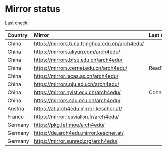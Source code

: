 <script src="./time.js"></script>
# Mirror status
Last check: <script type="text/javascript">localize(1748179783.6193528);</script>

|Country|Mirror|Last update|
|:------|:-----|:----------|
|China|https://mirrors.tuna.tsinghua.edu.cn/arch4edu/|<script type="text/javascript">localize(1748155378);</script>|
|China|https://mirrors.aliyun.com/arch4edu/|<script type="text/javascript">localize(1748155378);</script>|
|China|https://mirrors.bfsu.edu.cn/arch4edu/|<script type="text/javascript">localize(1748112129);</script>|
|China|https://mirrors.cernet.edu.cn/arch4edu/|ReadTimeout|
|China|https://mirror.iscas.ac.cn/arch4edu/|<script type="text/javascript">localize(1748155378);</script>|
|China|https://mirrors.nju.edu.cn/arch4edu/|<script type="text/javascript">localize(1748069055);</script>|
|China|https://mirror.nyist.edu.cn/arch4edu/|ConnectionError|
|China|https://mirrors.sau.edu.cn/arch4edu/|<script type="text/javascript">localize(1731653531);</script>|
|Austria|https://at.arch4edu.mirror.kescher.at/|<script type="text/javascript">localize(1748155378);</script>|
|France|https://mirror.lesviallon.fr/arch4edu/|<script type="text/javascript">localize(1748155378);</script>|
|Germany|https://pkg.fef.moe/arch4edu/|<script type="text/javascript">localize(1748155378);</script>|
|Germany|https://de.arch4edu.mirror.kescher.at/|<script type="text/javascript">localize(1748155378);</script>|
|Germany|https://mirror.sunred.org/arch4edu/|<script type="text/javascript">localize(1748155378);</script>|

<script src="./tablefilter/tablefilter.js"></script>
<script src="./table.js"></script>